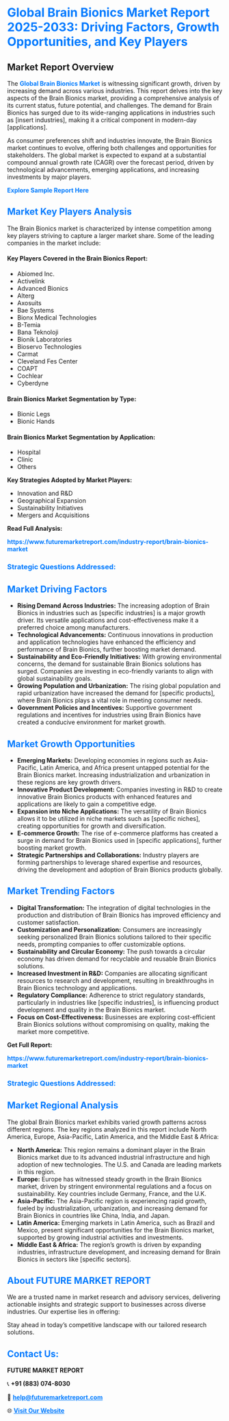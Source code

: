 <h1 style="color: #007BFF;">Global Brain Bionics Market Report 2025-2033: Driving Factors, Growth Opportunities, and Key Players</h1>

<section id="overview">
<h2>Market Report Overview</h2>
<p>The <a href="https://www.futuremarketreport.com/industry-report/brain-bionics-market" style="color: #007BFF; text-decoration: none;"><strong>Global Brain Bionics Market</strong></a> is witnessing significant growth, driven by increasing demand across various industries. This report delves into the key aspects of the Brain Bionics market, providing a comprehensive analysis of its current status, future potential, and challenges. The demand for Brain Bionics has surged due to its wide-ranging applications in industries such as [insert industries], making it a critical component in modern-day [applications].</p>
<p>As consumer preferences shift and industries innovate, the Brain Bionics market continues to evolve, offering both challenges and opportunities for stakeholders. The global market is expected to expand at a substantial compound annual growth rate (CAGR) over the forecast period, driven by technological advancements, emerging applications, and increasing investments by major players.</p>
</section>

<section id="overview">
<p><a href="https://www.futuremarketreport.com/request-sample/reportId=36092" style="color: #007BFF; text-decoration: none;"><strong>Explore Sample Report Here</strong></a></p>
</section>

<section id="key-players">
<h2 style="color: #007BFF;">Market Key Players Analysis</h2>
<p>The Brain Bionics market is characterized by intense competition among key players striving to capture a larger market share. Some of the leading companies in the market include:</p>
<h4>Key Players Covered in the Brain Bionics Report:</h4>
<ul><li>Abiomed Inc.</li><li>Activelink</li><li>Advanced Bionics</li><li>Alterg</li><li>Axosuits</li><li>Bae Systems</li><li>Bionx Medical Technologies</li><li>B-Temia</li><li>Bana Teknoloji</li><li>Bionik Laboratories</li><li>Bioservo Technologies</li><li>Carmat</li><li>Cleveland Fes Center</li><li>COAPT</li><li>Cochlear</li><li>Cyberdyne</li></ul>
<h4>Brain Bionics Market Segmentation by Type:</h4>
<ul><li>Bionic Legs</li><li>Bionic Hands</li></ul>

<h4>Brain Bionics Market Segmentation by Application:</h4>
<ul><li>Hospital</li><li>Clinic</li><li>Others</li></ul>
<p><strong>Key Strategies Adopted by Market Players:</strong></p>
<ul>
<li>Innovation and R&D</li>
<li>Geographical Expansion</li>
<li>Sustainability Initiatives</li>
<li>Mergers and Acquisitions</li>
</ul>
</section>

<section>
<p><strong>Read Full Analysis: </strong></p><a href="https://www.futuremarketreport.com/industry-report/brain-bionics-market" style="color: #007BFF; text-decoration: none;"><strong>https://www.futuremarketreport.com/industry-report/brain-bionics-market</strong></a>
<h3 style="color: #007BFF;">Strategic Questions Addressed:</h3>
</section>

<section id="driving-factors">
<h2 style="color: #007BFF;">Market Driving Factors</h2>
<ul>
<li><strong>Rising Demand Across Industries:</strong> The increasing adoption of Brain Bionics in industries such as [specific industries] is a major growth driver. Its versatile applications and cost-effectiveness make it a preferred choice among manufacturers.</li>
<li><strong>Technological Advancements:</strong> Continuous innovations in production and application technologies have enhanced the efficiency and performance of Brain Bionics, further boosting market demand.</li>
<li><strong>Sustainability and Eco-Friendly Initiatives:</strong> With growing environmental concerns, the demand for sustainable Brain Bionics solutions has surged. Companies are investing in eco-friendly variants to align with global sustainability goals.</li>
<li><strong>Growing Population and Urbanization:</strong> The rising global population and rapid urbanization have increased the demand for [specific products], where Brain Bionics plays a vital role in meeting consumer needs.</li>
<li><strong>Government Policies and Incentives:</strong> Supportive government regulations and incentives for industries using Brain Bionics have created a conducive environment for market growth.</li>
</ul>
</section>

<section id="growth-opportunities">
<h2 style="color: #007BFF;">Market Growth Opportunities</h2>
<ul>
<li><strong>Emerging Markets:</strong> Developing economies in regions such as Asia-Pacific, Latin America, and Africa present untapped potential for the Brain Bionics market. Increasing industrialization and urbanization in these regions are key growth drivers.</li>
<li><strong>Innovative Product Development:</strong> Companies investing in R&D to create innovative Brain Bionics products with enhanced features and applications are likely to gain a competitive edge.</li>
<li><strong>Expansion into Niche Applications:</strong> The versatility of Brain Bionics allows it to be utilized in niche markets such as [specific niches], creating opportunities for growth and diversification.</li>
<li><strong>E-commerce Growth:</strong> The rise of e-commerce platforms has created a surge in demand for Brain Bionics used in [specific applications], further boosting market growth.</li>
<li><strong>Strategic Partnerships and Collaborations:</strong> Industry players are forming partnerships to leverage shared expertise and resources, driving the development and adoption of Brain Bionics products globally.</li>
</ul>
</section>

<section id="trending-factors">
<h2 style="color: #007BFF;">Market Trending Factors</h2>
<ul>
<li><strong>Digital Transformation:</strong> The integration of digital technologies in the production and distribution of Brain Bionics has improved efficiency and customer satisfaction.</li>
<li><strong>Customization and Personalization:</strong> Consumers are increasingly seeking personalized Brain Bionics solutions tailored to their specific needs, prompting companies to offer customizable options.</li>
<li><strong>Sustainability and Circular Economy:</strong> The push towards a circular economy has driven demand for recyclable and reusable Brain Bionics solutions.</li>
<li><strong>Increased Investment in R&D:</strong> Companies are allocating significant resources to research and development, resulting in breakthroughs in Brain Bionics technology and applications.</li>
<li><strong>Regulatory Compliance:</strong> Adherence to strict regulatory standards, particularly in industries like [specific industries], is influencing product development and quality in the Brain Bionics market.</li>
<li><strong>Focus on Cost-Effectiveness:</strong> Businesses are exploring cost-efficient Brain Bionics solutions without compromising on quality, making the market more competitive.</li>
</ul>
</section>

<section>
<p><strong>Get Full Report: </strong></p><a href="https://www.futuremarketreport.com/industry-report/brain-bionics-market" style="color: #007BFF; text-decoration: none;"><strong>https://www.futuremarketreport.com/industry-report/brain-bionics-market</strong></a>
<h3 style="color: #007BFF;">Strategic Questions Addressed:</h3>
</section>


<section id="regional-analysis">
<h2 style="color: #007BFF;">Market Regional Analysis</h2>
<p>The global Brain Bionics market exhibits varied growth patterns across different regions. The key regions analyzed in this report include North America, Europe, Asia-Pacific, Latin America, and the Middle East & Africa:</p>
<ul>
<li><strong>North America:</strong> This region remains a dominant player in the Brain Bionics market due to its advanced industrial infrastructure and high adoption of new technologies. The U.S. and Canada are leading markets in this region.</li>
<li><strong>Europe:</strong> Europe has witnessed steady growth in the Brain Bionics market, driven by stringent environmental regulations and a focus on sustainability. Key countries include Germany, France, and the U.K.</li>
<li><strong>Asia-Pacific:</strong> The Asia-Pacific region is experiencing rapid growth, fueled by industrialization, urbanization, and increasing demand for Brain Bionics in countries like China, India, and Japan.</li>
<li><strong>Latin America:</strong> Emerging markets in Latin America, such as Brazil and Mexico, present significant opportunities for the Brain Bionics market, supported by growing industrial activities and investments.</li>
<li><strong>Middle East & Africa:</strong> The region’s growth is driven by expanding industries, infrastructure development, and increasing demand for Brain Bionics in sectors like [specific sectors].</li>
</ul>
</section>

<footer>
<h2 style="color: #007BFF;">About FUTURE MARKET REPORT</h2>
<p>We are a trusted name in market research and advisory services, delivering actionable insights and strategic support to businesses across diverse industries. Our expertise lies in offering:</p>

<p>Stay ahead in today’s competitive landscape with our tailored research solutions.</p>

<h2 style="color: #007BFF;">Contact Us:</h2>
<p><strong>FUTURE MARKET REPORT</strong></p>
<p>📞 <strong>+91 (883) 074-8030</strong></p>
<p>📧 <strong><a href="mailto:help@futuremarketreport.com" style="color: #007BFF;">help@futuremarketreport.com</a></strong></p>
<p>🌐 <strong><a href="https://www.futuremarketreport.com/" style="color: #007BFF;">Visit Our Website</a></strong></p>
</footer>